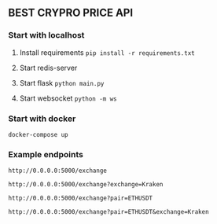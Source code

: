 ## BEST CRYPRO PRICE API

### Start with localhost
1. Install requirements
`pip install -r requirements.txt`

2. Start redis-server

3. Start flask
`python main.py`

4. Start websocket
`python -m ws`

### Start with docker
`docker-compose up`

### Example endpoints
`http://0.0.0.0:5000/exchange`

`http://0.0.0.0:5000/exchange?exchange=Kraken`

`http://0.0.0.0:5000/exchange?pair=ETHUSDT`

`http://0.0.0.0:5000/exchange?pair=ETHUSDT&exchange=Kraken`
